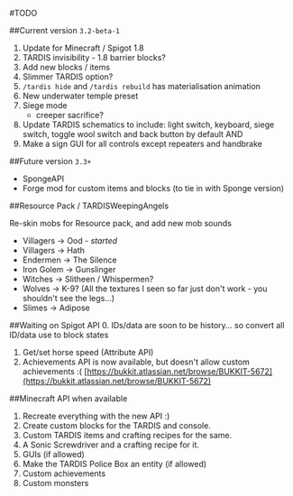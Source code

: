 #TODO

##Current version `3.2-beta-1`
1. Update for Minecraft / Spigot 1.8
2. TARDIS invisibility - 1.8 barrier blocks?
3. Add new blocks / items
4. Slimmer TARDIS option?
5. `/tardis hide` and `/tardis rebuild` has materialisation animation
6. New underwater temple preset
7. Siege mode
    * creeper sacrifice?
8. Update TARDIS schematics to include: light switch, keyboard, siege switch, toggle wool switch and back button by default AND
9. Make a sign GUI for all controls except repeaters and handbrake

##Future version `3.3+`
* SpongeAPI
* Forge mod for custom items and blocks (to tie in with Sponge version)

##Resource Pack / TARDISWeepingAngels

Re-skin mobs for Resource pack, and add new mob sounds

* Villagers -> Ood - _started_
* Villagers -> Hath
* Endermen -> The Silence
* Iron Golem -> Gunslinger
* Witches -> Slitheen / Whispermen?
* Wolves -> K-9? (All the textures I seen so far just don't work - you shouldn't see the legs...)
* Slimes -> Adipose

##Waiting on Spigot API
0. IDs/data are soon to be history... so convert all ID/data use to block states 
1. Get/set horse speed (Attribute API)
2. Achievements API is now available, but doesn't allow custom achievements :( [https://bukkit.atlassian.net/browse/BUKKIT-5672](https://bukkit.atlassian.net/browse/BUKKIT-5672)

##Minecraft API when available
1. Recreate everything with the new API :)
2. Create custom blocks for the TARDIS and console.
3. Custom TARDIS items and crafting recipes for the same.
4. A Sonic Screwdriver and a crafting recipe for it.
5. GUIs (if allowed)
6. Make the TARDIS Police Box an entity (if allowed)
7. Custom achievements
8. Custom monsters
